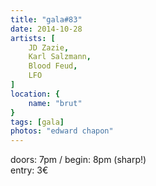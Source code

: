 ```yaml
---
title: "gala#83"
date: 2014-10-28
artists: [
    JD Zazie,
    Karl Salzmann,
    Blood Feud,
    LFO
]
location: {
    name: "brut"
}
tags: [gala]
photos: "edward chapon"
---
```

doors: 7pm / begin: 8pm (sharp!)  
entry: 3€
